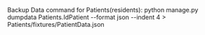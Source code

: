Backup Data command for Patients(residents):
    python manage.py dumpdata Patients.IdPatient --format json --indent 4 > Patients/fixtures/PatientData.json